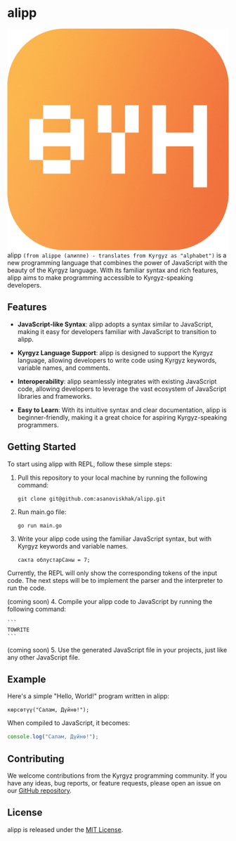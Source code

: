 # alipp
![alipp](logo/alipp.png)
alipp `(from alippe (алиппе) - translates from Kyrgyz as "alphabet")` is a new programming language that combines the power of JavaScript with the beauty of the Kyrgyz language. With its familiar syntax and rich features, alipp aims to make programming accessible to Kyrgyz-speaking developers.

## Features

- **JavaScript-like Syntax**: alipp adopts a syntax similar to JavaScript, making it easy for developers familiar with JavaScript to transition to alipp.

- **Kyrgyz Language Support**: alipp is designed to support the Kyrgyz language, allowing developers to write code using Kyrgyz keywords, variable names, and comments.

- **Interoperability**: alipp seamlessly integrates with existing JavaScript code, allowing developers to leverage the vast ecosystem of JavaScript libraries and frameworks.

- **Easy to Learn**: With its intuitive syntax and clear documentation, alipp is beginner-friendly, making it a great choice for aspiring Kyrgyz-speaking programmers.

## Getting Started

To start using alipp with REPL, follow these simple steps:

1. Pull this repository to your local machine by running the following command:

    ```
    git clone git@github.com:asanoviskhak/alipp.git
    ```

2. Run main.go file:

    ```
    go run main.go
    ```

3. Write your alipp code using the familiar JavaScript syntax, but with Kyrgyz keywords and variable names.

      ```
      сакта облустарСаны = 7;
      ```
Currently, the REPL will only show the corresponding tokens of the input code. The next steps will be to implement the parser and the interpreter to run the code.

(coming soon) 4. Compile your alipp code to JavaScript by running the following command:

    ```
    TOWRITE
    ```

(coming soon) 5. Use the generated JavaScript file in your projects, just like any other JavaScript file.

## Example

Here's a simple "Hello, World!" program written in alipp:

```alipp
көрсөтүү("Салам, Дүйнө!");
```

When compiled to JavaScript, it becomes:

```javascript
console.log("Салам, Дүйнө!");
```

## Contributing

We welcome contributions from the Kyrgyz programming community. If you have any ideas, bug reports, or feature requests, please open an issue on our [GitHub repository](https://github.com/asanoviskhak/alipp).

## License

alipp is released under the [MIT License](https://opensource.org/licenses/MIT).
